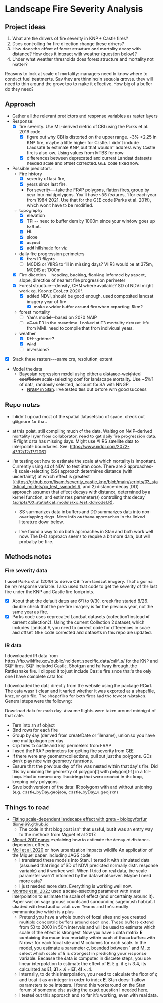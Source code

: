 # Landscape Fire Severity Analysis

## Project ideas

1.  What are the drivers of fire severity in KNP + Castle fires?
2.  Does controlling for fire direction change these drivers?
3.  How does the effect of forest structure and mortality decay with distance? How does it interact with weather (question below)?
4.  Under what weather thresholds does forest structure and mortality not matter?

Reasons to look at scale of mortality: managers need to know where to conduct fuel treatments. Say they are thinning in sequoia groves, they will need to thin around the grove too to make it effective. How big of a buffer do they need?

## Approach

-   Gather all the relevant predictors and response variables as raster layers
-   Response:
    -   [x] fire severity. Use ML-derived metric of CBI using the Parks et al. 2019 code.
        -   [x] figure out why CBI is distorted on the upper range. \~3% \>2.25 in KNP fire, maybe a little higher for Castle. I didn't include Landsat9 to estimate KNP, but that wouldn't address why Castle fire is also low. Using values from MTBS for now
        -   [x] differences between deprecated and current Landsat datasets needed scale and offset corrected. GEE code fixed now.
-   Possible predictors:
    -   Fire history
        -   [x] severity of last fire,
        -   [x] years since last fire.
        -   For severity---take the FRAP polygons, flatten fires, group by year into multipolygons. You'll have \~35 features, 1 for each year from 1984-2021. Use that for the GEE code (Parks et al. 2019), which won't have to be modified.
    -   topography
        -   [x] elevation
        -   [x] TPI -- need to buffer dem by 1000m since your window goes up to that.
        -   [x] HLI
        -   [x] slope
        -   [x] aspect
        -   [x] add hillshade for viz
    -   daily fire progression perimeters
        -   [x] from IR flights
        -   [ ] MODIS or VIIRS to fill in missing days? VIIRS would be at 375m, MODIS at 1000m
    -   [x] Fire direction---heading, backing, flanking informed by aspect, slope, direction of nearest fire progression perimeter
    -   [x] Forest structure--density, CHM where available? SD of NDVI might work eg. Koontz EcoLett 2020?.
        -   [x] added NDVI, should be good enough. used composited landsat imagery year of fire
            -   [x] make a wider buffer around fire when exporting. 5km?
    -   forest mortality
        -   [ ] Yan's model--based on 2020 NAIP
        -   [ ] ~~eDart~~ F3 in the meantime. Looked at F3 mortality dataset. it's from MMI. need to compile that from individual years.
    -   weather
        -   [x] RH--gridmet?
        -   [x] ~~wind~~
        -   [ ] inversions?
-   [x] Stack these rasters---same crs, resolution, extent
-   Model the data
    -   Bayesian regression model using either a ~~distance-weighted coefficient~~ scale-selecting coef for landscape mortality. Use \~5%? of data, randomly selected, account for SA with NNGP.
        -   [NNGP in Stan](https://mc-stan.org/users/documentation/case-studies/nngp.html). I've tested this out before with good success.

## Repo notes

-   I didn't upload most of the spatial datasets bc of space. check out gitignore for that.

-   at this point, still compiling much of the data. Waiting on NAIP-derived mortality layer from collaborator, need to get daily fire progression data. IR flight data has missing days. Might use VIIRS satellite data to interpolate boundaries. See: <https://www.mdpi.com/2072-4292/12/12/2061>

-   I'm testing out how to estimate the scale at which mortality is important. Currently using sd of NDVI to test Stan code. There are 2 approaches--1) scale-selecting (SS) approach determines distance (with uncertainty) at which effect is greatest [(https://github.com/lisamr/severity_castle_knp/blob/main/scripts/03_statistical_models/xx_test_ssmodel.R) and 2) distance-decay (DD) approach assumes that effect decays with distance, determined by a kernel function, and estimates parameter(s) controlling that decay [(scripts/03_statistical_models/xx_test_ddmodel.R)](https://github.com/lisamr/severity_castle_knp/blob/main/scripts/03_statistical_models/xx_test_ddmodel.R).

    -   SS summarizes data in buffers and DD summarizes data into non-overlapping rings. More info on these approaches in the linked literature down below.

    -    I've found a way to do both approaches in Stan and both work well now. The D-D approach seems to require a bit more data, but will probalby be fine.

## Methods notes

### Fire severity data

I used Parks et al (2019) to derive CBI from landsat imagery. That's gonna be my response variable. I also used that code to get the severity of the last fire under the KNP and Castle fire footprints.

-   [x] About that: the default dates are 6/1 to 9/30. creek fire started 8/26. double check that the pre-fire imagery is for the previous year, not the same year as fire.
-   [x] Parks code uses deprecated Landsat datasets (collection1 instead of current collection2). Using the current Collection 2 dataset, which includes Landsat 9, you need to correct code for differences in scale and offset. GEE code corrected and datasets in this repo are updated.

### IR data

I downloaded IR data from <https://ftp.wildfire.gov/public/incident_specific_data/calif_s/> for the KNP and SQF fires. SQF included Castle, Shotgun and halfway through, the Rattlesnake fire. I clipped it to just include Castle fire since that's the only one I have complete data for.

I downloaded the data directly from the website using the package RCurl. The data wasn't clean and it varied whether it was exported as a shapefile, kmz, or gdb file. The shapefiles for both fires had the fewest mistakes. General steps were the following:

Download data for each day. Assume flights were taken around midnight of that date.

-   Turn into an sf object
-   Bind rows for each fire
-   Group by day (derived from createDate or filename), union so you have one multipolygon per day
-   Clip fires to castle and knp perimeters from FRAP
-   I used the FRAP perimeters for getting fire severity from GEE
-   If there were any geometrycollections, pull out just the polygons. GCs don't play nice with geometry functions.
-   Ensure that the previous day of fire was nested within that day's fire. Did this by unioning the geometry of polygon[t] with polygon[t-1] in a for-loop. Had to remove any linestrings that were created in the loop, keeping only polygons.
-   Save both versions of the data: IR polygons with and without unioning (e.g. castle_byDay.geojson, castle_byDay_u.geojson)

## Things to read

-   [Fitting scale-dependent landscape effect with greta - biologyforfun (lionel68.github.io)](https://lionel68.github.io/biological%20stuff/r%20and%20stat/fitting-scale-dependent-greta/)
    -   The code in that blog post isn't that useful, but it was an entry way to the methods from Miguet et al 2017.
-   [Miguet 2017 paper](https://doi.org/10.1111/2041-210X.12830) explaining how to estimate the decay of distance-dependent effects
-   [Moll et al. 2020](https://doi.org/10.1111/ecog.04762) on how urbanization impacts wildlife An application of the Miguet paper, including JAGS code
    -   I translated these models into Stan. I tested it with simulated data (assumed that rings of SD of NDVI predicted normally distr. response variable) and it worked well. When I tried on real data, the scale parameter wasn't informed by the data whatsoever. Maybe I need more data?
    -   I just needed more data. Everything is working well now.
-   [Monroe et al. 2022](https://doi.org/10.1002/ecs2.4320) used a scale-selecting parameter with linear interpolation to estimate the scale of effect (and uncertainty around it). Paper was on sage grouse counts and surrounding sagebrush habitat. I chatted with lead author a bit over Teams and he's readily communicative which is a plus
    -   Pretend you have a whole bunch of focal sites and you created multiple concentric buffers around each one. These buffers extend from 50 to 2000 in 50m intervals and will be used to estimate which scale of the effect is strongest. Now you have a data matrix $\mathbf{E}$ containing the mean tree mortality within each of these buffers with N rows for each focal site and M columns for each scale. In the model, you estimate a parameter $\varsigma$, bounded between 1 and M, to select which scale of $\mathbf{E}$ is strongest in predicting your response variable. Because the data is computed in discrete steps, you use linear interpolation to estimate the effect of $\mathbf{E}$. E.g. if $\varsigma$ is 3.4, its calculated as $\mathbf{E[,3]} \times .6 + \mathbf{E[,4]} \times .4$.
    -   Internally, to do this interpolation, you need to calculate the floor of $\varsigma$ and treat it as an integer in order to index $\mathbf{E}$. Stan doesn't allow parameters to be integers. I found this workaround on the Stan forum of someone else asking the exact question I needed [here](https://discourse.mc-stan.org/t/workaround-using-truncated-parameters-for-indexing/28971/2).
    -   I tested out this approach and so far it's working, even with real data.
